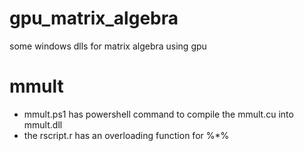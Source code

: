 # gpu_matrix_algebra
some windows dlls for matrix algebra using gpu

# mmult
- mmult.ps1 has powershell command to compile the mmult.cu into mmult.dll
- the rscript.r has an overloading function for %*%
